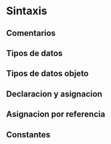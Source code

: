 # Sintaxis


## Comentarios


## Tipos de datos


## Tipos de datos objeto


## Declaracion y asignacion 


## Asignacion por referencia


## Constantes 

